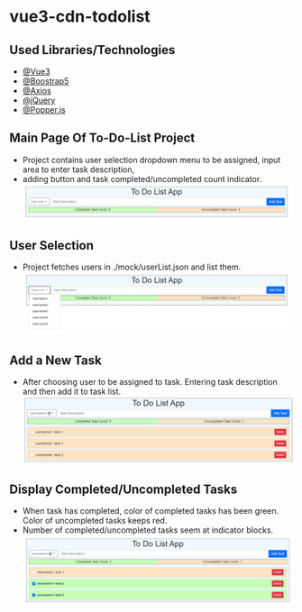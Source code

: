 # vue3-cdn-todolist

## Used Libraries/Technologies
* [@Vue3](https://vuejs.org/)
* [@Boostrap5](https://getbootstrap.com/docs/5.0/getting-started/introduction/)
* [@Axios](https://axios-http.com/docs/intro)
* [@jQuery](https://jquery.com/)
* [@Popper.js](https://popper.js.org/)

## Main Page Of To-Do-List Project
* Project contains user selection dropdown menu to be assigned, input area to enter task description, 
* adding button and task completed/uncompleted count indicator.
![Alt text](https://github.com/teyfikavkan/vue3-cdn-todolist/blob/main/screenshots/screenshot1.PNG "Initial ToDoList Project")

## User Selection
* Project fetches users in ./mock/userList.json and list them.
![Alt text](https://github.com/teyfikavkan/vue3-cdn-todolist/blob/main/screenshots/screenshot2.PNG "Select User To Assign Task")

## Add a New Task 
* After choosing user to be assigned to task. Entering task description and then add it to task list.
![Alt text](https://github.com/teyfikavkan/vue3-cdn-todolist/blob/main/screenshots/screenshot3.PNG "Uncompleted Tasks In List")

## Display Completed/Uncompleted Tasks
* When task has completed, color of completed tasks has been green. Color of uncompleted tasks keeps red.
* Number of completed/uncompleted tasks seem at indicator blocks.
![Alt text](https://github.com/teyfikavkan/vue3-cdn-todolist/blob/main/screenshots/screenshot4.PNG "Uncompleted/Completed Tasks In List")
